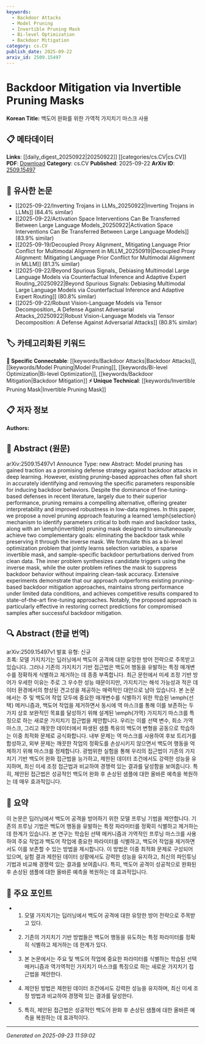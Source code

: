 ```yaml
---
keywords:
  - Backdoor Attacks
  - Model Pruning
  - Invertible Pruning Mask
  - Bi-level Optimization
  - Backdoor Mitigation
category: cs.CV
publish_date: 2025-09-22
arxiv_id: 2509.15497
---
```


<!-- KEYWORD_LINKING_METADATA:
{
  "processed_timestamp": "2025-09-23T11:59:02.266302",
  "vocabulary_version": "1.0",
  "selected_keywords": [
    "Backdoor Attacks",
    "Model Pruning",
    "Invertible Pruning Mask",
    "Bi-level Optimization",
    "Backdoor Mitigation"
  ],
  "rejected_keywords": [],
  "similarity_scores": {
    "Backdoor Attacks": 0.78,
    "Model Pruning": 0.77,
    "Invertible Pruning Mask": 0.72,
    "Bi-level Optimization": 0.75,
    "Backdoor Mitigation": 0.79
  },
  "extraction_method": "AI_prompt_based",
  "budget_applied": true,
  "candidates_json": {
    "candidates": [
      {
        "surface": "backdoor attacks",
        "canonical": "Backdoor Attacks",
        "aliases": [
          "backdoor threats",
          "backdoor vulnerabilities"
        ],
        "category": "specific_connectable",
        "rationale": "Backdoor attacks are a critical concern in deep learning security, making them a key point for linking related research.",
        "novelty_score": 0.58,
        "connectivity_score": 0.85,
        "specificity_score": 0.8,
        "link_intent_score": 0.78
      },
      {
        "surface": "model pruning",
        "canonical": "Model Pruning",
        "aliases": [
          "pruning techniques",
          "pruning methods"
        ],
        "category": "specific_connectable",
        "rationale": "Model pruning is a widely used technique in deep learning, relevant for optimizing models and mitigating backdoor attacks.",
        "novelty_score": 0.55,
        "connectivity_score": 0.88,
        "specificity_score": 0.7,
        "link_intent_score": 0.77
      },
      {
        "surface": "invertible pruning mask",
        "canonical": "Invertible Pruning Mask",
        "aliases": [
          "reversible pruning mask"
        ],
        "category": "unique_technical",
        "rationale": "This novel concept introduces a reversible mechanism in pruning, offering a new dimension to model optimization and security.",
        "novelty_score": 0.75,
        "connectivity_score": 0.65,
        "specificity_score": 0.85,
        "link_intent_score": 0.72
      },
      {
        "surface": "bi-level optimization",
        "canonical": "Bi-level Optimization",
        "aliases": [
          "hierarchical optimization"
        ],
        "category": "specific_connectable",
        "rationale": "Bi-level optimization is a sophisticated mathematical approach that can be linked to various optimization problems in machine learning.",
        "novelty_score": 0.6,
        "connectivity_score": 0.82,
        "specificity_score": 0.78,
        "link_intent_score": 0.75
      },
      {
        "surface": "backdoor mitigation",
        "canonical": "Backdoor Mitigation",
        "aliases": [
          "backdoor defense",
          "backdoor neutralization"
        ],
        "category": "specific_connectable",
        "rationale": "Mitigating backdoor threats is a crucial aspect of enhancing model security, making it a strong link candidate.",
        "novelty_score": 0.57,
        "connectivity_score": 0.84,
        "specificity_score": 0.76,
        "link_intent_score": 0.79
      }
    ],
    "ban_list_suggestions": [
      "fine-tuning",
      "performance",
      "experiment"
    ]
  },
  "decisions": [
    {
      "candidate_surface": "backdoor attacks",
      "resolved_canonical": "Backdoor Attacks",
      "decision": "linked",
      "scores": {
        "novelty": 0.58,
        "connectivity": 0.85,
        "specificity": 0.8,
        "link_intent": 0.78
      }
    },
    {
      "candidate_surface": "model pruning",
      "resolved_canonical": "Model Pruning",
      "decision": "linked",
      "scores": {
        "novelty": 0.55,
        "connectivity": 0.88,
        "specificity": 0.7,
        "link_intent": 0.77
      }
    },
    {
      "candidate_surface": "invertible pruning mask",
      "resolved_canonical": "Invertible Pruning Mask",
      "decision": "linked",
      "scores": {
        "novelty": 0.75,
        "connectivity": 0.65,
        "specificity": 0.85,
        "link_intent": 0.72
      }
    },
    {
      "candidate_surface": "bi-level optimization",
      "resolved_canonical": "Bi-level Optimization",
      "decision": "linked",
      "scores": {
        "novelty": 0.6,
        "connectivity": 0.82,
        "specificity": 0.78,
        "link_intent": 0.75
      }
    },
    {
      "candidate_surface": "backdoor mitigation",
      "resolved_canonical": "Backdoor Mitigation",
      "decision": "linked",
      "scores": {
        "novelty": 0.57,
        "connectivity": 0.84,
        "specificity": 0.76,
        "link_intent": 0.79
      }
    }
  ]
}
-->

# Backdoor Mitigation via Invertible Pruning Masks

**Korean Title:** 백도어 완화를 위한 가역적 가지치기 마스크 사용

## 📋 메타데이터

**Links**: [[daily_digest_20250922|20250922]] [[categories/cs.CV|cs.CV]]
**PDF**: [Download](https://arxiv.org/pdf/2509.15497.pdf)
**Category**: cs.CV
**Published**: 2025-09-22
**ArXiv ID**: [2509.15497](https://arxiv.org/abs/2509.15497)

## 🔗 유사한 논문
- [[2025-09-22/Inverting Trojans in LLMs_20250922|Inverting Trojans in LLMs]] (84.4% similar)
- [[2025-09-22/Activation Space Interventions Can Be Transferred Between Large Language Models_20250922|Activation Space Interventions Can Be Transferred Between Large Language Models]] (83.9% similar)
- [[2025-09-19/Decoupled Proxy Alignment_ Mitigating Language Prior Conflict for Multimodal Alignment in MLLM_20250919|Decoupled Proxy Alignment: Mitigating Language Prior Conflict for Multimodal Alignment in MLLM]] (81.3% similar)
- [[2025-09-22/Beyond Spurious Signals_ Debiasing Multimodal Large Language Models via Counterfactual Inference and Adaptive Expert Routing_20250922|Beyond Spurious Signals: Debiasing Multimodal Large Language Models via Counterfactual Inference and Adaptive Expert Routing]] (80.8% similar)
- [[2025-09-22/Robust Vision-Language Models via Tensor Decomposition_ A Defense Against Adversarial Attacks_20250922|Robust Vision-Language Models via Tensor Decomposition: A Defense Against Adversarial Attacks]] (80.8% similar)

## 🏷️ 카테고리화된 키워드
**🔗 Specific Connectable**: [[keywords/Backdoor Attacks|Backdoor Attacks]], [[keywords/Model Pruning|Model Pruning]], [[keywords/Bi-level Optimization|Bi-level Optimization]], [[keywords/Backdoor Mitigation|Backdoor Mitigation]]
**⚡ Unique Technical**: [[keywords/Invertible Pruning Mask|Invertible Pruning Mask]]

## 📋 저자 정보

**Authors:** 

## 📄 Abstract (원문)

arXiv:2509.15497v1 Announce Type: new 
Abstract: Model pruning has gained traction as a promising defense strategy against backdoor attacks in deep learning. However, existing pruning-based approaches often fall short in accurately identifying and removing the specific parameters responsible for inducing backdoor behaviors. Despite the dominance of fine-tuning-based defenses in recent literature, largely due to their superior performance, pruning remains a compelling alternative, offering greater interpretability and improved robustness in low-data regimes. In this paper, we propose a novel pruning approach featuring a learned \emph{selection} mechanism to identify parameters critical to both main and backdoor tasks, along with an \emph{invertible} pruning mask designed to simultaneously achieve two complementary goals: eliminating the backdoor task while preserving it through the inverse mask. We formulate this as a bi-level optimization problem that jointly learns selection variables, a sparse invertible mask, and sample-specific backdoor perturbations derived from clean data. The inner problem synthesizes candidate triggers using the inverse mask, while the outer problem refines the mask to suppress backdoor behavior without impairing clean-task accuracy. Extensive experiments demonstrate that our approach outperforms existing pruning-based backdoor mitigation approaches, maintains strong performance under limited data conditions, and achieves competitive results compared to state-of-the-art fine-tuning approaches. Notably, the proposed approach is particularly effective in restoring correct predictions for compromised samples after successful backdoor mitigation.

## 🔍 Abstract (한글 번역)

arXiv:2509.15497v1 발표 유형: 신규  
초록: 모델 가지치기는 딥러닝에서 백도어 공격에 대한 유망한 방어 전략으로 주목받고 있습니다. 그러나 기존의 가지치기 기반 접근법은 백도어 행동을 유발하는 특정 매개변수를 정확하게 식별하고 제거하는 데 종종 부족합니다. 최근 문헌에서 미세 조정 기반 방어가 우세한 이유는 주로 그 우수한 성능 때문이지만, 가지치기는 해석 가능성과 적은 데이터 환경에서의 향상된 견고성을 제공하는 매력적인 대안으로 남아 있습니다. 본 논문에서는 주 및 백도어 작업 모두에 중요한 매개변수를 식별하기 위한 학습된 \emph{선택} 메커니즘과, 백도어 작업을 제거하면서 동시에 역 마스크를 통해 이를 보존하는 두 가지 상호 보완적인 목표를 달성하기 위해 설계된 \emph{가역} 가지치기 마스크를 특징으로 하는 새로운 가지치기 접근법을 제안합니다. 우리는 이를 선택 변수, 희소 가역 마스크, 그리고 깨끗한 데이터에서 파생된 샘플 특유의 백도어 변형을 공동으로 학습하는 이중 최적화 문제로 공식화합니다. 내부 문제는 역 마스크를 사용하여 후보 트리거를 합성하고, 외부 문제는 깨끗한 작업의 정확도를 손상시키지 않으면서 백도어 행동을 억제하기 위해 마스크를 정제합니다. 광범위한 실험을 통해 우리의 접근법이 기존의 가지치기 기반 백도어 완화 접근법을 능가하고, 제한된 데이터 조건에서도 강력한 성능을 유지하며, 최신 미세 조정 접근법과 비교하여 경쟁력 있는 결과를 달성함을 보여줍니다. 특히, 제안된 접근법은 성공적인 백도어 완화 후 손상된 샘플에 대한 올바른 예측을 복원하는 데 매우 효과적입니다.

## 📝 요약

이 논문은 딥러닝에서 백도어 공격을 방어하기 위한 모델 프루닝 기법을 제안합니다. 기존의 프루닝 기법은 백도어 행동을 유발하는 특정 파라미터를 정확히 식별하고 제거하는 데 한계가 있습니다. 본 연구는 학습된 선택 메커니즘과 가역적인 프루닝 마스크를 사용하여 주요 작업과 백도어 작업에 중요한 파라미터를 식별하고, 백도어 작업을 제거하면서도 이를 보존할 수 있는 방법을 제시합니다. 이 방법은 이중 최적화 문제로 구성되어 있으며, 실험 결과 제한된 데이터 상황에서도 강력한 성능을 유지하고, 최신의 파인튜닝 기법과 비교해 경쟁력 있는 결과를 보여줍니다. 특히, 백도어 공격이 성공적으로 완화된 후 손상된 샘플에 대한 올바른 예측을 복원하는 데 효과적입니다.

## 🎯 주요 포인트

- 1. 모델 가지치기는 딥러닝에서 백도어 공격에 대한 유망한 방어 전략으로 주목받고 있다.
- 2. 기존의 가지치기 기반 방법들은 백도어 행동을 유도하는 특정 파라미터를 정확히 식별하고 제거하는 데 한계가 있다.
- 3. 본 논문에서는 주요 및 백도어 작업에 중요한 파라미터를 식별하는 학습된 선택 메커니즘과 역가역적인 가지치기 마스크를 특징으로 하는 새로운 가지치기 접근법을 제안한다.
- 4. 제안된 방법은 제한된 데이터 조건에서도 강력한 성능을 유지하며, 최신 미세 조정 방법과 비교하여 경쟁력 있는 결과를 달성한다.
- 5. 특히, 제안된 접근법은 성공적인 백도어 완화 후 손상된 샘플에 대한 올바른 예측을 복원하는 데 효과적이다.


---

*Generated on 2025-09-23 11:59:02*